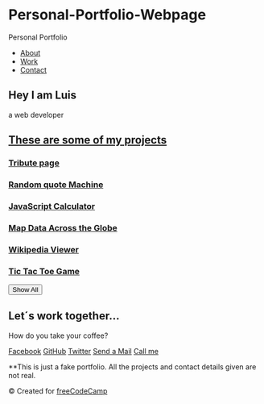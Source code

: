 # Personal-Portfolio-Webpage
Personal Portfolio
<!DOCTYPE html>
<html lang="en-US">
  <head>
    <meta charset="UTF-8">
    <meta name="viewport" content="width=device-width, initial-scale=1.0">
    <title>Personal Portfolio Webpage</title>
    <link rel="stylesheet" type="text/css" href="./styles.css">
    <link rel="stylesheet" href="https://use.fontawesome.com/releases/v5.8.2/css/all.css">
  </head>
  <body>
    <nav id="navbar" class="nav">
      <ul class="nav-list">
        <li><a href="#welcome-section">About</a></li>
        <li><a href="#projects">Work</a></li>
        <li><a href="#contact">Contact</a></li>
      </ul>
    </nav>
    <!-- Welcome section -->
    <section id="welcome-section" class="welcome-section">
      <h1 class="heading-1">Hey I am Luis</h1>
      <p class="paragrafo">a web developer</p>
    </section>
    <!-- End of welcome section -->
    <!-- Start of project section -->
    <section id="projects" class="projects-section">
      <h2 class="heading-2"><u>These are some of my projects</u></h2>
      <article class="project-tile">
        <h3><a href="https://codepen.io/freeCodeCamp/full/zNqgVx" target="_blank">Tribute page</a></h3>
      <article>
      <article class="project-tile">
        <h3><a href="https://codepen.io/freeCodeCamp/full/qRZeGZ" target="_blank">Random quote Machine</a></h3>
      </article>
      <article class="project-tile">
        <h3><a href="https://codepen.io/freeCodeCamp/full/wgGVVX" target="_blank">JavaScript Calculator</a></h3>
      </article>
      <article class="project-tile">
      <h3><a href="https://codepen.io/freeCodeCamp/full/mVEJag" target="_blank">Map Data Across the Globe</a></h3>
      </article>
      <article class="project-tile">
        <h3><a href="https://codepen.io/freeCodeCamp/full/wGqEga" target="_blank">Wikipedia Viewer</a></h3>
      </article>
      <article class="project-tile">
        <h3><a href="https://codepen.io/freeCodeCamp/full/KzXQgy" target="_blank">Tic Tac Toe Game</a></h3>
      </article>
      <button id="button" type="button" name="button" value="Show all">Show All</button>
    </section>
      <!-- End of project section -->
    <a id="profile-link" target="_blank">
    </a>
      <!-- Start of contact section -->
    <section id="contact">
      <h2 class="heading-2">Let´s work together...</h2>
      <p class="paragrafo-2">How do you take your coffee?</p>
        <a  class="efecto" href="https://www.facebook.com/freecodecamp">Facebook</a>
        <a  class="efecto" href="https://github.com/freecodecamp">GitHub</a>
        <a  class="efecto" href="https://twitter.com/freecodecamp">Twitter</a>
        <a  class="efecto" href="#">Send a Mail</a>
        <a  class="efecto" href="#">Call me</a>
    </section>
    <!-- End of contact section -->
    <div class="divider"> 
    </div>
    <!-- start of footer section -->
    <footer>
      <p>**This is just a fake portfolio. All the projects and contact details given are not real.</p>
      <p>© Created for <a href="https://www.freecodecamp.com/" target="_blank">freeCodeCamp <i class="fab fa-free-code-camp"></i></a></p>
    </footer>
    <!-- End of footer section -->
  </body>
</html>
